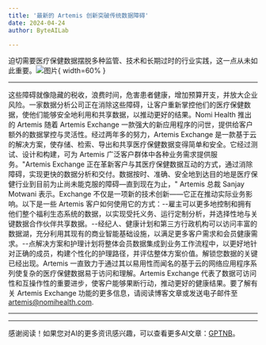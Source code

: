 ```yaml
---
title: '最新的 Artemis 创新突破传统数据障碍'
date: 2024-04-24
author: ByteAILab

---
```


迫切需要医疗保健数据摆脱多种监管、技术和长期过时的行业实践，这一点从未如此重要。![图片](https://ai-techpark.com/wp-content/uploads/2024/04/Latest-Artemis-960x540.jpg){ width=60% }

---
这些障碍就像隐藏的税收，浪费时间，危害患者健康，增加预算开支，并放大企业风险。一家数据分析公司正在消除这些障碍，让客户重新掌控他们的医疗保健数据，使他们能够安全地利用和共享数据，以推动更好的结果。Nomi Health 推出的 Artemis 随着 Artemis Exchange 一款强大的新应用程序的问世，提供给客户额外的数据掌控与灵活性。经过两年多的努力，Artemis Exchange 是一款基于云的解决方案，使存储、检索、导出和共享医疗保健数据变得简单和安全。它经过测试、设计和构建，可为 Artemis 广泛客户群体中各种业务需求提供服务。"Artemis Exchange 正在革新客户与其医疗保健数据互动的方式，通过消除障碍，实现更快的数据分析和交付。数据按时、准确、安全地到达目的地是医疗保健行业到目前为止尚未能克服的障碍—直到现在为止，" Artemis 总裁 Sanjay Motwani 表示。Exchange 不仅是一项新的技术创新——它正在推动实际业务影响。以下是一些 Artemis 客户如何使用它的方式：--雇主可以更多地控制和拥有他们整个福利生态系统的数据，以实现受托义务、运行定制分析，并选择性地与关键数据合作伙伴共享数据。--经纪人、健康计划和第三方行政机构可以访问丰富的数据湖，充分利用其现有的商业智能基础设施，以满足更多客户需求和会员健康需求。--点解决方案和护理计划将整体会员数据集成到业务工作流程中，以更好地针对正确的成员，构建个性化的护理路径，并评估整体方案价值。解锁您数据的关键已经出现。Artemis 一直致力于通过其以易用性而闻名的基于云的网络应用程序系列使复杂的医疗保健数据易于访问和理解。Artemis Exchange 代表了数据可访问性和互操作性的重要进步，使客户能够果断行动，推动更好的健康结果。要了解有关 Artemis Exchange 功能的更多信息，请阅读博客文章或发送电子邮件至 artemis@nomihealth.com.

---
---
感谢阅读！如果您对AI的更多资讯感兴趣，可以查看更多AI文章：[GPTNB](https://gptnb.com)。